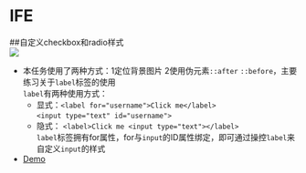 # IFE
##自定义checkbox和radio样式<br>
![](https://liruifengv.github.io/IFE/checkbox/img/checkbox.png)
* 本任务使用了两种方式：1定位背景图片 2使用伪元素`::after` `::before`，主要练习关于`label`标签的使用<br>
`label`有两种使用方式：<br>
	* 显式：```<label for="username">Click me</label>```<br>
				```<input type="text" id="username">```<br>
	* 隐式： ```<label>Click me <input type="text"></label>```<br>
`label`标签拥有for属性，for与`input`的ID属性绑定，即可通过操控`label`来自定义`input`的样式
* [Demo]( https://liruifengv.github.io/IFE/checkbox/checkbox.html "自定义按钮")
